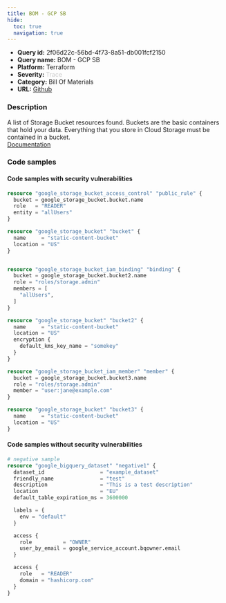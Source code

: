 ```yaml
---
title: BOM - GCP SB
hide:
  toc: true
  navigation: true
---
```


<style>
  .highlight .hll {
    background-color: #ff171742;
  }
  .md-content {
    max-width: 1100px;
    margin: 0 auto;
  }
</style>

-   **Query id:** 2f06d22c-56bd-4f73-8a51-db001fcf2150
-   **Query name:** BOM - GCP SB
-   **Platform:** Terraform
-   **Severity:** <span style="color:#CCC">Trace</span>
-   **Category:** Bill Of Materials
-   **URL:** [Github](https://github.com/Checkmarx/kics/tree/master/assets/queries/terraform/gcp_bom/sb)

### Description
A list of Storage Bucket resources found. Buckets are the basic containers that hold your data. Everything that you store in Cloud Storage must be contained in a bucket.<br>
[Documentation](https://kics.io)

### Code samples
#### Code samples with security vulnerabilities
```tf title="Postitive test num. 1 - tf file" hl_lines="35 21 7"
resource "google_storage_bucket_access_control" "public_rule" {
  bucket = google_storage_bucket.bucket.name
  role   = "READER"
  entity = "allUsers"
}

resource "google_storage_bucket" "bucket" {
  name     = "static-content-bucket"
  location = "US"
}


resource "google_storage_bucket_iam_binding" "binding" {
  bucket = google_storage_bucket.bucket2.name
  role = "roles/storage.admin"
  members = [
    "allUsers",
  ]
}

resource "google_storage_bucket" "bucket2" {
  name     = "static-content-bucket"
  location = "US"
  encryption {
    default_kms_key_name = "somekey"
  }
}

resource "google_storage_bucket_iam_member" "member" {
  bucket = google_storage_bucket.bucket3.name
  role = "roles/storage.admin"
  member = "user:jane@example.com"
}

resource "google_storage_bucket" "bucket3" {
  name     = "static-content-bucket"
  location = "US"
}

```


#### Code samples without security vulnerabilities
```tf title="Negative test num. 1 - tf file"
# negative sample
resource "google_bigquery_dataset" "negative1" {
  dataset_id                  = "example_dataset"
  friendly_name               = "test"
  description                 = "This is a test description"
  location                    = "EU"
  default_table_expiration_ms = 3600000

  labels = {
    env = "default"
  }

  access {
    role          = "OWNER"
    user_by_email = google_service_account.bqowner.email
  }

  access {
    role   = "READER"
    domain = "hashicorp.com"
  }
}

```
